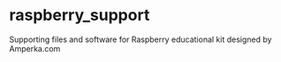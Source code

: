 # raspberry_support
Supporting files and software for Raspberry educational kit designed by Amperka.com
